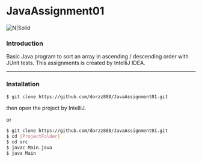 # JavaAssignment01


![N|Solid](https://www.eventstore.com/hubfs/java-logo.svg)


### **Introduction**
Basic Java program to sort an array in ascending / descending order with JUnit tests. This assignments is created by IntelliJ IDEA. 

---

### **Installation**

```sh
$ git clone https://github.com/dorzz888/JavaAssignment01.git
```
then open the project by IntelliJ.

or

```sh
$ git clone https://github.com/dorzz888/JavaAssignment01.git
$ cd [ProjectFolder]
$ cd src
$ javac Main.java
$ java Main
```
